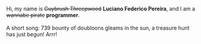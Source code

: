Hi, my name is ~~Guybrush Threepwood~~ **Luciano Federico Pereira**, and I am a ~~wannabe pirate~~ **programmer**.<br><br>A short song: 739 bounty of doubloons gleams in the sun, a treasure hunt has just begun! Arrr!
